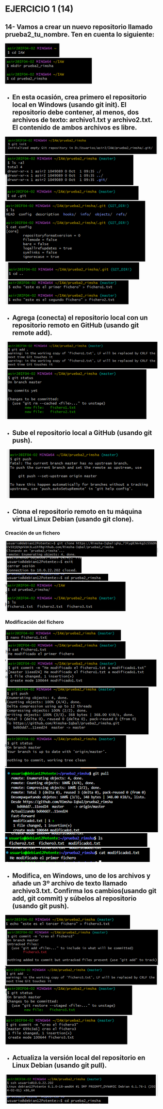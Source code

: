 #   EJERCICIO 1 (14)
## 14- Vamos a crear un nuevo repositorio llamado prueba2_tu_nombre. Ten en cuenta lo siguiente:  

![alt text](img/img1.png)    
![alt text](img/img2.png)

* ##  En esta ocasión, crea primero el repositorio local en Windows (usando git init). El repositorio debe contener, al menos, dos archivos de texto: archivo1.txt y archivo2.txt. El contenido de ambos archivos es libre. 

![alt text](img/img3.png)  
![alt text](img/img4.png)  
![alt text](img/img5.png)  
![alt text](img/img6.png)  
![alt text](img/img7.png)   
![alt text](img/img8.png)

* ##  Agrega (conecta) el repositorio local con un repositorio remoto en GitHub (usando git remote add).   
![alt text](img/img9.png)  
![alt text](img/img10.png)  
* ##  Sube el repositorio local a GitHub (usando git push).
![alt text](img/img11.png)  

* ## Clona el repositorio remoto en tu máquina virtual Linux Debian (usando git clone). 
### Creación de un fichero  
![alt text](img/img16.png)
![alt text](img/img17.png)  
![alt text](img/img26.png)   
![alt text](img/img29.png)  
### Modificación del fichero   
![alt text](img/img31.png)  
![alt text](img/img32.png)    
![alt text](img/img39.png)  
![alt text](img/img40.png)  
![alt text](img/img41.png)  
![alt text](img/img42.png)  
![alt text](img/img43.png)  
![alt text](img/img44.png)  

* ## Modifica, en Windows, uno de los archivos y añade un 3º archivo de texto llamado archivo3.txt. Confirma los cambios(usando git add, git commit) y súbelos al repositorio (usando git push). 
![alt text](img/img18.png)
![alt text](img/img19.png)
![alt text](img/img20.png)
![alt text](img/img21.png)
![alt text](img/img22.png)  

* ## Actualiza la versión local del repositorio en Linux Debian (usando git pull). 
![alt text](img/img24.png)  
![alt text](img/img26.png)
